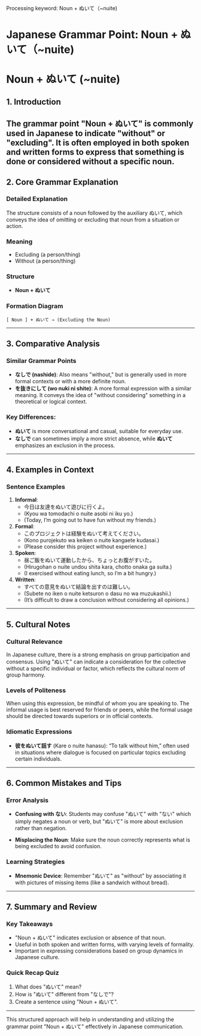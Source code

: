 Processing keyword: Noun + ぬいて（~nuite)
# Japanese Grammar Point: Noun + ぬいて（~nuite)
# Noun + ぬいて (~nuite)
## 1. Introduction
The grammar point "Noun + ぬいて" is commonly used in Japanese to indicate "without" or "excluding". It is often employed in both spoken and written forms to express that something is done or considered without a specific noun.
---
## 2. Core Grammar Explanation
### Detailed Explanation
The structure consists of a noun followed by the auxiliary ぬいて, which conveys the idea of omitting or excluding that noun from a situation or action.
### Meaning
- Excluding (a person/thing) 
- Without (a person/thing)
### Structure
- **Noun + ぬいて**
  
### Formation Diagram
```
[ Noun ] + ぬいて → (Excluding the Noun)
```
---
## 3. Comparative Analysis
### Similar Grammar Points
- **なしで (nashide)**: Also means "without," but is generally used in more formal contexts or with a more definite noun.
- **を抜きにして (wo nuki ni shite)**: A more formal expression with a similar meaning. It conveys the idea of "without considering" something in a theoretical or logical context.
### Key Differences:
- **ぬいて** is more conversational and casual, suitable for everyday use.
- **なしで** can sometimes imply a more strict absence, while **ぬいて** emphasizes an exclusion in the process.
---
## 4. Examples in Context
### Sentence Examples
1. **Informal**:
   - 今日は友達をぬいて遊びに行くよ。
   - (Kyou wa tomodachi o nuite asobi ni iku yo.)
   - (Today, I’m going out to have fun without my friends.)
2. **Formal**:
   - このプロジェクトは経験をぬいて考えてください。
   - (Kono purojekuto wa keiken o nuite kangaete kudasai.)
   - (Please consider this project without experience.)
3. **Spoken**:
   - 昼ご飯をぬいて運動したから、ちょっとお腹がすいた。
   - (Hirugohan o nuite undou shita kara, chotto onaka ga suita.)
   - (I exercised without eating lunch, so I’m a bit hungry.)
4. **Written**:
   - すべての意見をぬいて結論を出すのは難しい。
   - (Subete no iken o nuite ketsuron o dasu no wa muzukashii.)
   - (It’s difficult to draw a conclusion without considering all opinions.)
---
## 5. Cultural Notes
### Cultural Relevance
In Japanese culture, there is a strong emphasis on group participation and consensus. Using "ぬいて" can indicate a consideration for the collective without a specific individual or factor, which reflects the cultural norm of group harmony.
### Levels of Politeness
When using this expression, be mindful of whom you are speaking to. The informal usage is best reserved for friends or peers, while the formal usage should be directed towards superiors or in official contexts.
### Idiomatic Expressions
- **彼をぬいて話す** (Kare o nuite hanasu): “To talk without him,” often used in situations where dialogue is focused on particular topics excluding certain individuals.
---
## 6. Common Mistakes and Tips
### Error Analysis
- **Confusing with ない**: Students may confuse "ぬいて" with "ない" which simply negates a noun or verb, but "ぬいて" is more about exclusion rather than negation.
  
- **Misplacing the Noun**: Make sure the noun correctly represents what is being excluded to avoid confusion.
### Learning Strategies
- **Mnemonic Device**: Remember "ぬいて" as "without" by associating it with pictures of missing items (like a sandwich without bread).
---
## 7. Summary and Review
### Key Takeaways
- "Noun + ぬいて" indicates exclusion or absence of that noun.
- Useful in both spoken and written forms, with varying levels of formality.
- Important in expressing considerations based on group dynamics in Japanese culture.
### Quick Recap Quiz
1. What does "ぬいて" mean?
2. How is "ぬいて" different from "なしで"?
3. Create a sentence using "Noun + ぬいて".
---
This structured approach will help in understanding and utilizing the grammar point "Noun + ぬいて" effectively in Japanese communication.
